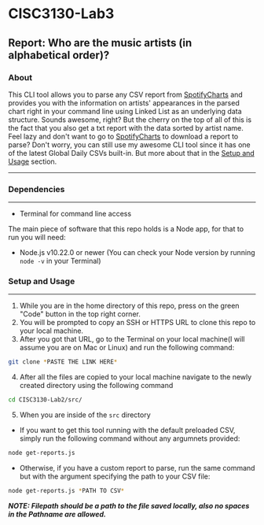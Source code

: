# CISC3130-Lab3
## Report: Who are the music artists (in alphabetical order)?
### About
This CLI tool allows you to parse any CSV report from [SpotifyCharts](https://spotifycharts.com/regional) and provides you with the information on artists' appearances in the parsed chart right in your command line using Linked List as an underlying data structure.
Sounds awesome, right? But the cherry on the top of all of this is the fact that you also get a txt report with the data sorted by artist name.
Feel lazy and don't want to go to [SpotifyCharts](https://spotifycharts.com/regional) to download a report to parse? Don't worry, you can still use my awesome CLI tool since it has one of the latest Global Daily CSVs built-in. But more about that in the [Setup and Usage](#setup-and-usage) section.  

---
### Dependencies
---
- Terminal for command line access  

The main piece of software that this repo holds is a Node app, for that to run you will need:
- Node.js v10.22.0 or newer (You can check your Node version by running ```node -v``` in your Terminal)  

### Setup and Usage
---
1. While you are in the home directory of this repo, press on the green "Code" button in the top right corner.
2. You will be prompted to copy an SSH or HTTPS URL to clone this repo to your local machine.
3. After you got that URL, go to the Terminal on your local machine(I will assume you are on Mac or Linux) and run the following command: 
```zsh
git clone *PASTE THE LINK HERE*
```
4. After all the files are copied to your local machine navigate to the newly created directory using the following command 
```zsh 
cd CISC3130-Lab2/src/
```  
5. When you are inside of the `src` directory
- If you want to get this tool running with the default preloaded CSV, simply run the following command without any argumnets provided: 
```zsh
node get-reports.js
```  
- Otherwise, if you have a custom report to parse, run the same command but with the argument specifying the path to your CSV file: 
```zsh
node get-reports.js *PATH TO CSV*
```  

***NOTE: Filepath should be a path to the file saved locally, also no spaces in the Pathname are allowed.***
